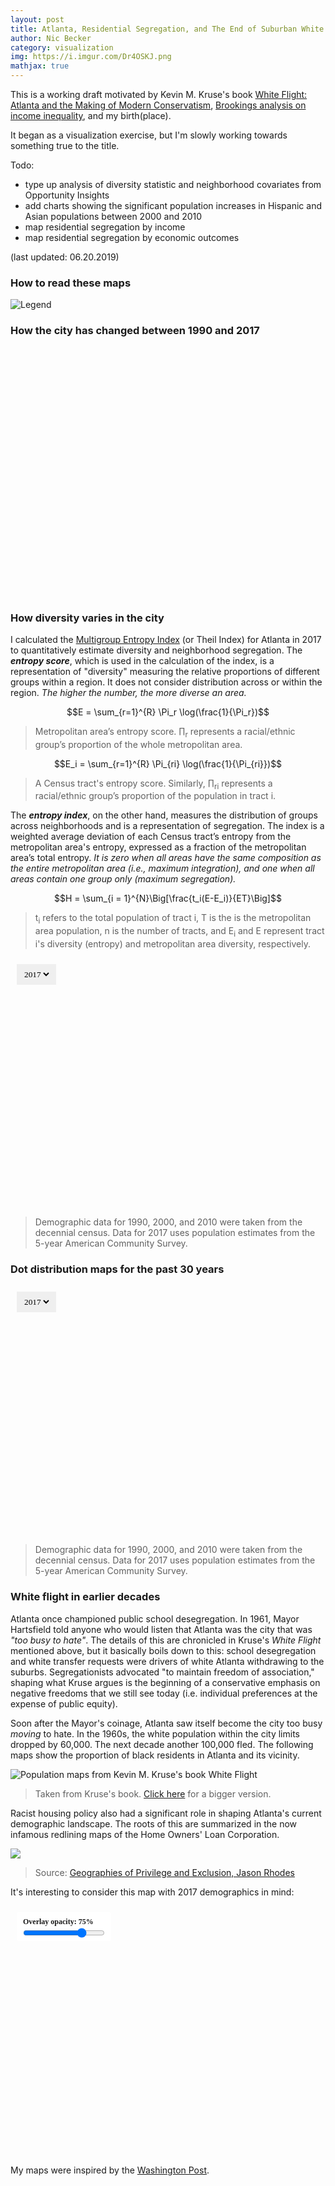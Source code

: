```yaml
---
layout: post
title: Atlanta, Residential Segregation, and The End of Suburban White Flight?
author: Nic Becker
category: visualization
img: https://i.imgur.com/Dr4OSKJ.png
mathjax: true
---
```


This is a working draft motivated by Kevin M. Kruse's book [White Flight: Atlanta and the Making of Modern Conservatism](https://press.princeton.edu/titles/8043.html), [Brookings analysis on income inequality](https://www.brookings.edu/research/city-and-metropolitan-income-inequality-data-reveal-ups-and-downs-through-2016/), and my birth(place).

It began as a visualization exercise, but I'm slowly working towards something true to the title.


Todo:
* type up analysis of diversity statistic and neighborhood covariates from Opportunity Insights
* add charts showing the significant population increases in Hispanic and Asian populations between 2000 and 2010
* map residential segregation by income
* map residential segregation by economic outcomes

(last updated: 06.20.2019)

### How to read these maps

![Legend](https://i.imgur.com/qUMYeRF.png)

### How the city has changed between 1990 and 2017

<div style="position:relative; width:100%; height:400px;">
  <div id='before' style = "position:absolute; top:0; bottom:0; width:100%;"></div>
  <div id='after' style = "position:absolute; top:0; bottom:0; width:100%;"></div>
</div>

<script>
  mapboxgl.accessToken = 'pk.eyJ1IjoibnBiZWNrZXIiLCJhIjoiY2p1aTBub2I2MTVuejQzbWZxMXRkb2h2ZSJ9.aw6eHFpggwgWAFAbOKMP7Q';
  var beforeMap = new mapboxgl.Map({
    container: 'before',
    style: 'mapbox://styles/npbecker/cjx0ufv6191nh1cpc2z2e015q',
    center: [-84.3880, 33.7490], // starting position [lng, lat]
    zoom: 8.5 // starting zoom
  });

  var afterMap = new mapboxgl.Map({
    container: 'after',
    style: 'mapbox://styles/npbecker/cjx0u2s8o9lle1dpqpuwtiutp',
    center: [-84.3880, 33.7490], // starting position [lng, lat]
    zoom: 8.5 // starting zoom
  });

  var map = new mapboxgl.Compare(beforeMap, afterMap, {
  // Set this to enable comparing two maps by mouse movement:
  // mousemove: true
  });
</script>

### How diversity varies in the city

I calculated the [Multigroup Entropy Index](https://www2.census.gov/programs-surveys/demo/about/housing-patterns/multigroup_entropy.pdf) (or Theil Index) for Atlanta in 2017 to quantitatively estimate diversity and neighborhood segregation. The ***entropy score***, which is used in the calculation of the index, is a representation of "diversity" measuring the relative proportions of different groups within a region. It does not consider distribution across or within the region. *The higher the number, the more diverse an area.*

$$E = \sum_{r=1}^{R} \Pi_r \log(\frac{1}{\Pi_r})$$

> Metropolitan area’s entropy score. ∏<sub>r</sub> represents a racial/ethnic group’s proportion of the whole metropolitan area.

$$E_i = \sum_{r=1}^{R} \Pi_{ri} \log(\frac{1}{\Pi_{ri}})$$

> A Census tract's entropy score. Similarly, ∏<sub>ri</sub> represents a racial/ethnic group’s proportion of the population in tract i.

The ***entropy index***, on the other hand, measures the distribution of groups across neighborhoods and is a representation of segregation. The index is a weighted average deviation of each Census tract’s entropy from the metropolitan area's entropy, expressed as a fraction of the metropolitan area’s total entropy. *It is zero when all areas have the same composition as the entire metropolitan area (i.e., maximum integration), and one when all areas contain one group only (maximum segregation).*

$$H = \sum_{i = 1}^{N}\Big[\frac{t_i(E-E_i)}{ET}\Big]$$

>  t<sub>i</sub> refers to the total population of tract i, T is the is the metropolitan area population, n is
the number of tracts, and E<sub>i</sub> and E represent tract i's diversity (entropy) and metropolitan area
diversity, respectively.

 <!-- static map:
<img alt='static Mapbox map test' src='https://api.mapbox.com/styles/v1/npbecker/cjx0w4ro28y5x1dozr9cnor9o/static/-84.3880,33.7490,8.5/600x400@2x?access_token=pk.eyJ1IjoibnBiZWNrZXIiLCJhIjoiY2p1aTBub2I2MTVuejQzbWZxMXRkb2h2ZSJ9.aw6eHFpggwgWAFAbOKMP7Q'>
-->

<div style="position:relative; width:100%; height:400px;">
  <div id='diversity_map' style = "position:absolute; top:0; bottom:0; width:100%;"></div>
  <select id="diversityselector" style = "position:absolute; top:10px; left:10px; outline: none; font-family: inconsolata; border: 8px solid transparent">
    <option class="year1" value="2017-diversity">2017</option>
    <option class="year2" value="2010-diversity">2010</option>
    <option class="year3" value="2000-diversity">2000</option>
    <option class="year4" value="1990-diversity">1990</option>
  </select>
</div>

> Demographic data for 1990, 2000, and 2010 were taken from the decennial census. Data for 2017 uses population estimates from the 5-year American Community Survey.

<script>
  mapboxgl.accessToken = 'pk.eyJ1IjoibnBiZWNrZXIiLCJhIjoiY2p1aTBub2I2MTVuejQzbWZxMXRkb2h2ZSJ9.aw6eHFpggwgWAFAbOKMP7Q';
  var diversity_map = new mapboxgl.Map({
    container: 'diversity_map', // container id
    style: 'mapbox://styles/npbecker/cjx0w4ro28y5x1dozr9cnor9o', // stylesheet location
    center: [-84.3880, 33.7490], // starting position [lng, lat]
    zoom: 8.65 // starting zoom
  });

  diversity_map.addControl(new mapboxgl.FullscreenControl());

  const diversity_dropdown = document.getElementById('diversityselector');

  var previous_diversity;

  diversity_dropdown.addEventListener('change', (e) => {
    var clicked_year = e.target.value;
    console.log(clicked_year);
    e.preventDefault();
    e.stopPropagation();
    diversity_map.setLayoutProperty(clicked_year, 'visibility', 'visible');
    diversity_map.setLayoutProperty(previous_diversity, 'visibility', 'none');
    previous_diversity = clicked_year
  });
</script>

### Dot distribution maps for the past 30 years

<!-- I'm putting all the css in html tags because I don't know what I'm doing and I'm winging all of this shhhhh -->

<div style="position:relative; width:100%; height:400px;">
  <div id='map' style = "position:absolute; top:0; bottom:0; width:100%;"></div>
  <select id="yearselector" style = "position:absolute; top:10px; left:10px; outline: none; font-family: inconsolata; border: 8px solid transparent">
    <option class="year1" value="2017">2017</option>
    <option class="year2" value="2010">2010</option>
    <option class="year3" value="2000">2000</option>
    <option class="year4" value="1990">1990</option>
  </select>
</div>

> Demographic data for 1990, 2000, and 2010 were taken from the decennial census. Data for 2017 uses population estimates from the 5-year American Community Survey.

<script>
  mapboxgl.accessToken = 'pk.eyJ1IjoibnBiZWNrZXIiLCJhIjoiY2p1aTBub2I2MTVuejQzbWZxMXRkb2h2ZSJ9.aw6eHFpggwgWAFAbOKMP7Q';
  var map = new mapboxgl.Map({
    container: 'map', // container id
    style: 'mapbox://styles/npbecker/cjx0u2s8o9lle1dpqpuwtiutp', // stylesheet location
    center: [-84.3880, 33.7490], // starting position [lng, lat]
    zoom: 8.65 // starting zoom
  });

  map.addControl(new mapboxgl.FullscreenControl());

  const dropdown = document.getElementById('yearselector');

  var previous;
  window.onload=function()
  {
      previous = document.getElementById("yearselector").value;
      previous_diversity = document.getElementById("diversityselector").value;
  }

  dropdown.addEventListener('change', (e) => {
    var clicked_year = e.target.value;
    e.preventDefault();
    e.stopPropagation();
    map.setLayoutProperty(clicked_year, 'visibility', 'visible');
    map.setLayoutProperty(previous, 'visibility', 'none');
    previous = clicked_year
  });
</script>

### White flight in earlier decades

Atlanta once championed public school desegregation. In 1961, Mayor Hartsfield told anyone who would listen that Atlanta was the city that was *"too busy to hate"*. The details of this are chronicled in Kruse's *White Flight* mentioned above, but it basically boils down to this: school desegregation and white transfer requests were drivers of white Atlanta withdrawing to the suburbs. Segregationists advocated "to maintain freedom of association," shaping what Kruse argues is the beginning of a conservative emphasis on negative freedoms that we still see today (i.e. individual preferences at the expense of public equity).

Soon after the Mayor's coinage, Atlanta saw itself become the city too busy *moving* to hate. In the 1960s, the white population within the city limits dropped by 60,000. The next decade another 100,000 fled. The following maps show the proportion of black residents in Atlanta and its vicinity.
<!-- Todo: population maps, p5 of white flight details tens of thousands of whites leaving the city in the 60s and 70s. -->

![Population maps from Kevin M. Kruse's book White Flight](https://i.imgur.com/LzuUF7t.png)

> Taken from Kruse's book. [Click here](https://i.imgur.com/LzuUF7t.png) for a bigger  version.

Racist housing policy also had a significant role in shaping Atlanta's current demographic landscape. The roots of this are summarized in the now infamous redlining maps of the Home Owners' Loan Corporation.

![](https://www.atlantastudies.org/wp-content/uploads/2017/08/Rhodes_HOLC-Scan.jpg)

> Source: [Geographies of Privilege and Exclusion, Jason Rhodes](https://www.atlantastudies.org/2017/09/07/jason-rhodes-geographies-of-privilege-and-exclusion-the-1938-home-owners-loan-corporation-residential-security-map-of-atlanta/)

It's interesting to consider this map with 2017 demographics in mind:

<style>
  .map-overlay {
  	font: bold 12px/20px 'inconsolata';
  	position: absolute;
  	width: 30%;
  	top: 0;
  	left: 0;
  	padding: 10px;
  }

  .map-overlay .map-overlay-inner {
  	background-color: #fff;
  	border-radius: 3px;
  	padding: 5px 10px 5px 10px;
  	margin-bottom: 10px;
  }

  .map-overlay label {
  	display: block;
  	margin: 0 0 0px;
  }

  .map-overlay input {
  	background-color: transparent;
  	display: inline-block;
  	width: 100%;
  	position: relative;
  	margin: 0;
  	cursor: ew-resize;
  }
</style>

<div style="position:relative; width:100%; height:400px;">
  <div id='overlay_map' style = "position:absolute; top:0; bottom:0; width:100%;"></div>
  <div class='map-overlay top'>
    <div class='map-overlay-inner'>
      <label>Overlay opacity: <span id='slider-value'>75%</span></label>
      <input id='slider' type='range' min='0' max='100' step='0' value='75' />
    </div>
  </div>
</div>

<script>
  mapboxgl.accessToken = 'pk.eyJ1IjoibnBiZWNrZXIiLCJhIjoiY2p1aTBub2I2MTVuejQzbWZxMXRkb2h2ZSJ9.aw6eHFpggwgWAFAbOKMP7Q';
  var overlay_map = new mapboxgl.Map({
    container: 'overlay_map', // container id
    style: 'mapbox://styles/npbecker/cjx0u2s8o9lle1dpqpuwtiutp', // stylesheet location
    center: [-84.3730, 33.7720], // starting position [lng, lat]
    zoom: 10.0 // starting zoom
  });

  y2 = 33.852824;
  y1 = 33.689320;
  x1 = -84.487325;
  x2 = -84.250155;

  overlay_map.on('load', function() {
      overlay_map.addSource("HOLC-map", {
          "type": "image",
          "url": "https://i.imgur.com/ovuvNJi.png",
          "coordinates": [
              [x1, y2],
              [x2, y2],
              [x2, y1],
              [x1, y1]
          ]
      });

      overlay_map.addLayer({
          "id": "overlay",
          "source": "HOLC-map",
          "type": "raster"
      }, "road-label");

      overlay_map.setPaintProperty('overlay', 'raster-opacity', parseInt(75, 10) / 100);

      slider.addEventListener('input', function(e) {
      // Adjust the layers opacity. layer here is arbitrary - this could
      // be another layer name found in your style or a custom layer
      // added on the fly using `addSource`.
      overlay_map.setPaintProperty('overlay', 'raster-opacity', parseInt(e.target.value, 10) / 100);

      // Value indicator
      sliderValue.textContent = e.target.value + '%';
      });

  });

  overlay_map.addControl(new mapboxgl.FullscreenControl());

  var slider = document.getElementById('slider');
  var sliderValue = document.getElementById('slider-value');

</script>

My maps were inspired by the [Washington Post](https://www.washingtonpost.com/graphics/2018/national/segregation-us-cities/).

